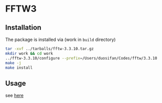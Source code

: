 
# FFTW3
## Installation
The package is installed via (work in `build` directory)
```bash
tar -xvf ../tarballs/fftw-3.3.10.tar.gz
mkdir work && cd work
../fftw-3.3.10/configure --prefix=/Users/duosifan/Codes/fftw/3.3.10
make -j
make install
```
## Usage
see [here](how_to/use_fftw3/README.md)